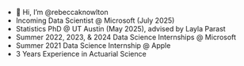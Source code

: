 - 👋 Hi, I’m @rebeccaknowlton
- Incoming Data Scientist @ Microsoft (July 2025)
- Statistics PhD @ UT Austin (May 2025), advised by Layla Parast
- Summer 2022, 2023, & 2024 Data Science Internships @ Microsoft
- Summer 2021 Data Science Internship @ Apple
- 3 Years Experience in Actuarial Science

